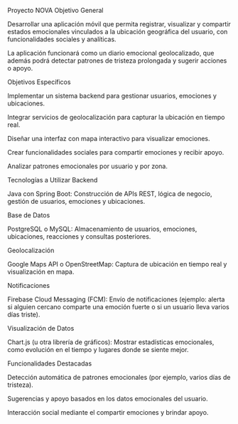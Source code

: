 Proyecto NOVA
Objetivo General

Desarrollar una aplicación móvil que permita registrar, visualizar y compartir estados emocionales vinculados a la ubicación geográfica del usuario, con funcionalidades sociales y analíticas.

La aplicación funcionará como un diario emocional geolocalizado, que además podrá detectar patrones de tristeza prolongada y sugerir acciones o apoyo.

Objetivos Específicos

Implementar un sistema backend para gestionar usuarios, emociones y ubicaciones.

Integrar servicios de geolocalización para capturar la ubicación en tiempo real.

Diseñar una interfaz con mapa interactivo para visualizar emociones.

Crear funcionalidades sociales para compartir emociones y recibir apoyo.

Analizar patrones emocionales por usuario y por zona.

Tecnologías a Utilizar
Backend

Java con Spring Boot: Construcción de APIs REST, lógica de negocio, gestión de usuarios, emociones y ubicaciones.

Base de Datos

PostgreSQL o MySQL: Almacenamiento de usuarios, emociones, ubicaciones, reacciones y consultas posteriores.

Geolocalización

Google Maps API o OpenStreetMap: Captura de ubicación en tiempo real y visualización en mapa.

Notificaciones

Firebase Cloud Messaging (FCM): Envío de notificaciones (ejemplo: alerta si alguien cercano comparte una emoción fuerte o si un usuario lleva varios días triste).

Visualización de Datos

Chart.js (u otra librería de gráficos): Mostrar estadísticas emocionales, como evolución en el tiempo y lugares donde se siente mejor.

Funcionalidades Destacadas

Detección automática de patrones emocionales (por ejemplo, varios días de tristeza).

Sugerencias y apoyo basados en los datos emocionales del usuario.

Interacción social mediante el compartir emociones y brindar apoyo.
